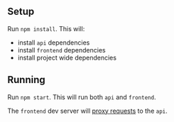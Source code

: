 ## Setup

Run `npm install`. This will:

- install `api` dependencies
- install `frontend` dependencies
- install project wide dependencies

## Running

Run `npm start`. This will run both `api` and `frontend`.

The `frontend` dev server will [proxy requests](https://create-react-app.dev/docs/proxying-api-requests-in-development/) to the `api`.
